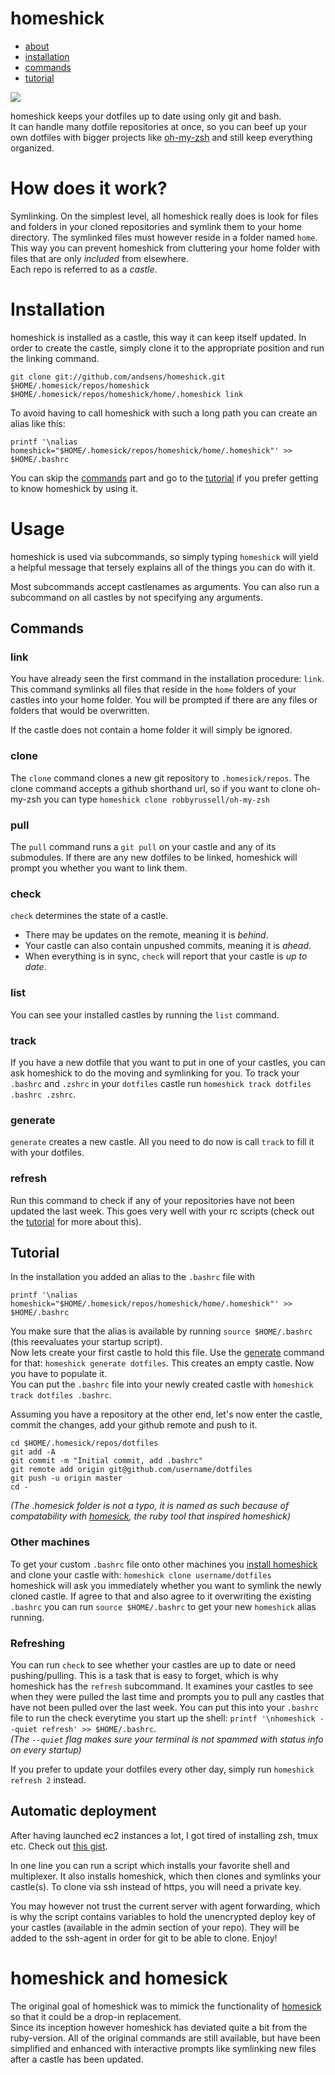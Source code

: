 homeshick
=========
* [about](#how-does-it-work)
* [installation](#installation)
* [commands](#commands)
* [tutorial](#tutorial)

<img src="http://i.imgur.com/3zAK9.jpg">

homeshick keeps your dotfiles up to date using only git and bash.  
It can handle many dotfile repositories at once, so you can beef up your own dotfiles
with bigger projects like [oh-my-zsh](https://github.com/robbyrussell/oh-my-zsh) and still
keep everything organized.

# How does it work? #
Symlinking.
On the simplest level, all homeshick really does is look for files and folders
in your cloned repositories and symlink them to your home directory. 
The symlinked files must however reside in a folder named `home`.  
This way you can prevent homeshick from cluttering your home folder with
files that are only *included* from elsewhere.  
Each repo is referred to as a *castle*.

# Installation #
homeshick is installed as a castle, this way it can keep itself updated.
In order to create the castle, simply clone it to the appropriate position and run the linking command.
```
git clone git://github.com/andsens/homeshick.git $HOME/.homesick/repos/homeshick
$HOME/.homesick/repos/homeshick/home/.homeshick link
```

To avoid having to call homeshick with such a long path you can create an alias like this:
```
printf '\nalias homeshick="$HOME/.homesick/repos/homeshick/home/.homeshick"' >> $HOME/.bashrc
```

You can skip the [commands](#commands) part and go to the [tutorial](#tutorial)
if you prefer getting to know homeshick by using it.

# Usage #

homeshick is used via subcommands, so simply typing `homeshick` will yield a helpful message
that tersely explains all of the things you can do with it.

Most subcommands accept castlenames as arguments.
You can also run a subcommand on all castles by not specifying any arguments.

## Commands ##

### link ###
You have already seen the first command in the installation procedure: `link`.  
This command symlinks all files that reside in the `home` folders of your castles into your home folder.
You will be prompted if there are any files or folders that would be overwritten.

If the castle does not contain a home folder it will simply be ignored.

### clone ###
The `clone` command clones a new git repository to `.homesick/repos`.
The clone command accepts a github shorthand url, so if you want to clone
oh-my-zsh you can type `homeshick clone robbyrussell/oh-my-zsh`

### pull ###
The `pull` command runs a `git pull` on your castle and any of its submodules.
If there are any new dotfiles to be linked, homeshick will prompt you whether you want to link them.

### check ###
`check` determines the state of a castle.
* There may be updates on the remote, meaning it is *behind*.
* Your castle can also contain unpushed commits, meaning it is *ahead*.
* When everything is in sync, `check` will report that your castle is *up to date*.

### list ###
You can see your installed castles by running the `list` command.

### track ###
If you have a new dotfile that you want to put in one of your castles, you can ask
homeshick to do the moving and symlinking for you.
To track your `.bashrc` and `.zshrc` in your `dotfiles` castle
run `homeshick track dotfiles .bashrc .zshrc`.

### generate ###
`generate` creates a new castle.
All you need to do now is call `track` to fill it with your dotfiles.

### refresh ###
Run this command to check if any of your repositories have not been updated the last week.
This goes very well with your rc scripts (check out the [tutorial](#tutorial) for more about this).


## Tutorial ##

In the installation you added an alias to the `.bashrc` file with
```
printf '\nalias homeshick="$HOME/.homesick/repos/homeshick/home/.homeshick"' >> $HOME/.bashrc
```
You make sure that the alias is available by running
`source $HOME/.bashrc` (this reevaluates your startup script).  
Now lets create your first castle to hold this file. Use the [generate](#generate) command for that: 
`homeshick generate dotfiles`. This creates an empty castle. Now you have to populate it.  
You can put the `.bashrc` file into your newly created castle with `homeshick track dotfiles .bashrc`.

Assuming you have a repository at the other end, let's now enter the castle, commit the changes,
add your github remote and push to it.
```
cd $HOME/.homesick/repos/dotfiles
git add -A
git commit -m "Initial commit, add .bashrc"
git remote add origin git@github.com/username/dotfiles
git push -u origin master
cd -
```
*(The _.homesick_ folder is not a typo, it is named as such because of compatability with
[homesick](#homeshick-and-homesick), the ruby tool that inspired homeshick)*

### Other machines ###
To get your custom `.bashrc` file onto other machines you [install homeshick](#installation) and
clone your castle with: `homeshick clone username/dotfiles`  
homeshick will ask you immediately whether you want to symlink the newly cloned castle.
If agree to that and also agree to it overwriting the existing `.bashrc` you can run
`source $HOME/.bashrc` to get your new `homeshick` alias running.

### Refreshing ###
You can run `check` to see whether your castles are up to date or need pushing/pulling.
This is a task that is easy to forget, which is why homeshick has the `refresh` subcommand.
It examines your castles to see when they were pulled the last time and prompts you to pull
any castles that have not been pulled over the last week.
You can put this into your `.bashrc` file to run the check everytime you start up the shell:
`printf '\nhomeshick --quiet refresh' >> $HOME/.bashrc`.  
*(The `--quiet` flag makes sure your terminal is not spammed with status info on every startup)*

If you prefer to update your dotfiles every other day, simply run `homeshick refresh 2` instead.

## Automatic deployment ##
After having launched ec2 instances a lot, I got tired of installing zsh, tmux etc.
Check out [this gist](https://gist.github.com/2913223).

In one line you can run a script which installs your favorite shell and multiplexer.
It also installs homeshick, which then clones and symlinks your castle(s).
To clone via ssh instead of https, you will need a private key.

You may however not trust the current server with agent forwarding,
which is why the script contains variables to hold the unencrypted deploy key of your castles
(available in the admin section of your repo).
They will be added to the ssh-agent in order for git to be able to clone. Enjoy!


# homeshick and homesick #
The original goal of homeshick was to mimick the functionality of
[homesick](https://github.com/technicalpickles/homesick) so that it could be a drop-in replacement.  
Since its inception however homeshick has deviated quite a bit from the ruby-version.
All of the original commands are still available, but have been simplified and enhanced with interactive
prompts like symlinking new files after a castle has been updated.
